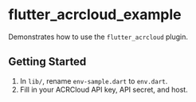 # flutter_acrcloud_example

Demonstrates how to use the `flutter_acrcloud` plugin.

## Getting Started

1. In `lib/`, rename `env-sample.dart` to `env.dart`.
2. Fill in your ACRCloud API key, API secret, and host.
